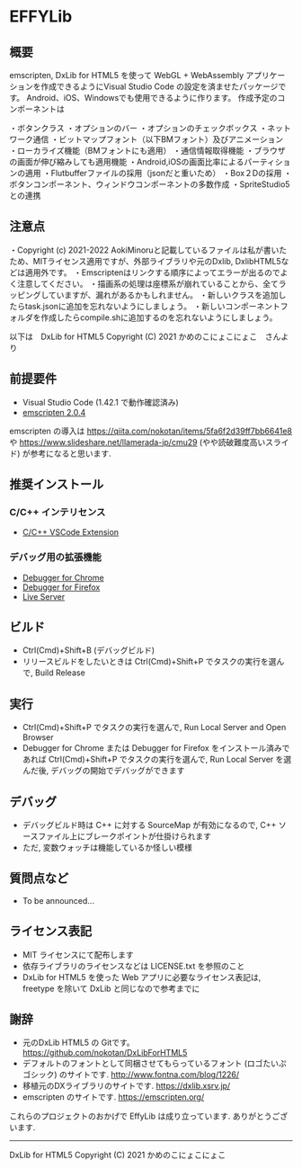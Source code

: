 # EFFYLib

## 概要

emscripten, DxLib for HTML5 を使って WebGL + WebAssembly アプリケーションを作成できるようにVisual Studio Code の設定を済ませたパッケージです。
Android、iOS、Windowsでも使用できるように作ります。
作成予定のコンポーネントは

・ボタンクラス
・オプションのバー
・オプションのチェックボックス
・ネットワーク通信
・ビットマップフォント（以下BMフォント）及びアニメーション
・ローカライズ機能（BMフォントにも適用）
・通信情報取得機能
・ブラウザの画面が伸び縮みしても適用機能
・Android,iOSの画面比率によるパーティションの適用
・Flutbufferファイルの採用（jsonだと重いため）
・Box２Dの採用
・ボタンコンポーネント、ウィンドウコンポーネントの多数作成
・SpriteStudio5との連携

## 注意点
・Copyright (c) 2021-2022 AokiMinoruと記載しているファイルは私が書いたため、MITライセンス適用ですが、外部ライブラリや元のDxlib, DxlibHTML5などは適用外です。
・Emscriptenはリンクする順序によってエラーが出るのでよく注意してください。
・描画系の処理は座標系が崩れていることから、全てラッピングしていますが、漏れがあるかもしれません。
・新しいクラスを追加したらtask.jsonに追加を忘れないようにしましょう。
・新しいコンポーネントフォルダを作成したらcompile.shに追加するのを忘れないようにしましょう。

以下は　DxLib for HTML5  Copyright (C) 2021 かめのこにょこにょこ　さんより

## 前提要件

- Visual Studio Code (1.42.1 で動作確認済み)
- [emscripten 2.0.4](https://emscripten.org)

emscripten の導入は <https://qiita.com/nokotan/items/5fa6f2d39ff7bb6641e8> や
<https://www.slideshare.net/llamerada-jp/cmu29> (やや読破難度高いスライド) が参考になると思います.

## 推奨インストール

### C/C++ インテリセンス

- [C/C++ VSCode Extension](https://marketplace.visualstudio.com/items?itemName=ms-vscode.cpptools)

### デバッグ用の拡張機能

- [Debugger for Chrome](https://marketplace.visualstudio.com/items?itemName=msjsdiag.debugger-for-chrome)
- [Debugger for Firefox](https://marketplace.visualstudio.com/items?itemName=firefox-devtools.vscode-firefox-debug)
- [Live Server](https://marketplace.visualstudio.com/items?itemName=ritwickdey.LiveServer)

## ビルド

- Ctrl(Cmd)+Shift+B (デバッグビルド)
- リリースビルドをしたいときは Ctrl(Cmd)+Shift+P でタスクの実行を選んで, Build Release

## 実行

- Ctrl(Cmd)+Shift+P でタスクの実行を選んで, Run Local Server and Open Browser
- Debugger for Chrome または Debugger for Firefox をインストール済みであれば Ctrl(Cmd)+Shift+P でタスクの実行を選んで, Run Local Server を選んだ後, デバッグの開始でデバッグができます

## デバッグ

- デバッグビルド時は C++ に対する SourceMap が有効になるので, C++ ソースファイル上にブレークポイントが仕掛けられます
- ただ, 変数ウォッチは機能しているか怪しい模様

## 質問点など

- To be announced...

## ライセンス表記

- MIT ライセンスにて配布します 
- 依存ライブラリのライセンスなどは LICENSE.txt を参照のこと
- DxLib for HTML5 を使った Web アプリに必要なライセンス表記は, freetype を除いて DxLib と同じなので参考までに

## 謝辞

- 元のDxLib HTML5 の Gitです。<https://github.com/nokotan/DxLibForHTML5>
- デフォルトのフォントとして同梱させてもらっているフォント (ロゴたいぷゴシック) のサイトです. <http://www.fontna.com/blog/1226/>
- 移植元のDXライブラリのサイトです. <https://dxlib.xsrv.jp/>
- emscripten のサイトです. <https://emscripten.org/>

これらのプロジェクトのおかげで EffyLib は成り立っています. ありがとうございます.

- - -

DxLib for HTML5  Copyright (C) 2021 かめのこにょこにょこ
